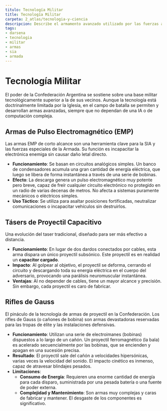 ```yaml
---
titulo: Tecnología Militar
title: Tecnología Militar
carpeta: 2_atlas/tecnologia-y-ciencia
descripcion: Describe el armamento avanzado utilizado por las fuerzas armadas y la SIA en la Confederación Argentina.
tags:
- darsena
- tecnologia
- militar
- armas
- sia
- armada
---
```


# Tecnología Militar

El poder de la Confederación Argentina se sostiene sobre una base militar tecnológicamente superior a la de sus vecinos. Aunque la tecnología está doctrinalmente limitada por la Iglesia, en el campo de batalla se permiten y desarrollan armas avanzadas, siempre que no dependan de una IA o de computación compleja.

## Armas de Pulso Electromagnético (EMP)

Las armas EMP de corto alcance son una herramienta clave para la SIA y las fuerzas especiales de la Armada. Su función es incapacitar la electrónica enemiga sin causar daño letal directo.

-   **Funcionamiento**: Se basan en circuitos analógicos simples. Un banco de condensadores acumula una gran cantidad de energía eléctrica, que luego se libera de forma instantánea a través de una serie de bobinas.
-   **Efecto**: La descarga genera un pulso electromagnético muy potente pero breve, capaz de freír cualquier circuito electrónico no protegido en un radio de varias decenas de metros. No afecta a sistemas puramente mecánicos o eléctricos simples.
-   **Uso Táctico**: Se utiliza para asaltar posiciones fortificadas, neutralizar comunicaciones o incapacitar vehículos sin destruirlos.

## Tásers de Proyectil Capacitivo

Una evolución del taser tradicional, diseñado para ser más efectivo a distancia.

-   **Funcionamiento**: En lugar de dos dardos conectados por cables, esta arma dispara un único proyectil subsónico. Este proyectil es en realidad un **capacitor cargado**.
-   **Impacto**: Al golpear al objetivo, el proyectil se deforma, cerrando el circuito y descargando toda su energía eléctrica en el cuerpo del adversario, provocando una parálisis neuromuscular instantánea.
-   **Ventajas**: Al no depender de cables, tiene un mayor alcance y precisión. Sin embargo, cada proyectil es caro de fabricar.

## Rifles de Gauss

El pináculo de la tecnología de armas de proyectil en la Confederación. Los rifles de Gauss (o cañones de bobina) son armas devastadoras reservadas para las tropas de élite y las instalaciones defensivas.

-   **Funcionamiento**: Utilizan una serie de electroimanes (bobinas) dispuestos a lo largo de un cañón. Un proyectil ferromagnético (la bala) es acelerado secuencialmente por las bobinas, que se encienden y apagan en una sucesión precisa.
-   **Resultado**: El proyectil sale del cañón a velocidades hipersónicas, varias veces la velocidad del sonido. El impacto cinético es inmenso, capaz de atravesar blindajes pesados.
-   **Limitaciones**:
    -   **Consumo de Energía**: Requieren una enorme cantidad de energía para cada disparo, suministrada por una pesada batería o una fuente de poder externa.
    -   **Complejidad y Mantenimiento**: Son armas muy complejas y caras de fabricar y mantener. El desgaste de los componentes es significativo.
